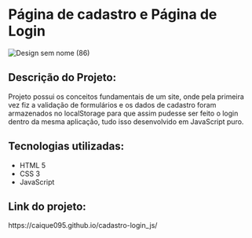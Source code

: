 <h1> Página de cadastro e Página de Login</h2>

![Design sem nome (86)](https://user-images.githubusercontent.com/101210878/215292623-c3e16422-d780-42c2-9a47-fefd30232337.png)


<h2> Descrição do Projeto: </h2>
Projeto possui os conceitos fundamentais de um site, onde pela primeira vez fiz a validação de formulários e os dados de cadastro foram armazenados no localStorage
para que assim pudesse ser feito o login dentro da mesma aplicação, tudo isso desenvolvido em JavaScript puro. 

<h2> Tecnologias utilizadas: </h2>
<ul>
  <li> HTML 5 </li>
  <li> CSS 3 </li>
  <li> JavaScript </li>
</ul>

<h2> Link do projeto: </h2>
 https://caique095.github.io/cadastro-login_js/
